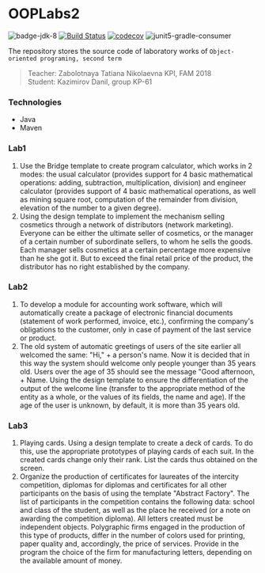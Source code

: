 # OOPLabs2
![badge-jdk-8]
[![Build Status][ci-travis]](https://travis-ci.org/ZulusK/OOPLabs2)
[![codecov][ci-codecov]](https://codecov.io/gh/ZulusK/OOPLabs2)
![junit5-gradle-consumer][badge-junit-jupiter]


The repository stores the source code of laboratory works of `Object-oriented programing, second term`    
> Teacher: Zabolotnaya Tatiana Nikolaevna KPI, FAM 2018    
> Student: Kazimirov Danil, group KP-61
### Technologies
* Java
* Maven


### Lab1
1. Use the Bridge template to create
program calculator, which works in 2 modes: the usual calculator
(provides support for 4 basic mathematical operations: adding,
subtraction, multiplication, division) and engineer calculator (provides
support of 4 basic mathematical operations, as well as mining
square root, computation of the remainder from division, elevation of the number to
a given degree).
2. Using the design template to implement the mechanism
selling cosmetics through a network of distributors (network marketing).
Everyone can be either the ultimate seller of cosmetics, or
the manager of a certain number of subordinate sellers, to whom he sells the goods.
Each manager sells cosmetics at a certain percentage more expensive than he
she got it. But to exceed the final retail price of the product,
the distributor has no right established by the company.
### Lab2
1. To develop a module for accounting work software, which will automatically create a package of electronic financial documents (statement of work performed, invoice, etc.), confirming the company's obligations to the customer, only in case of payment of the last service or product.
2. The old system of automatic greetings of users of the site earlier all welcomed the same: "Hi," + a person's name. Now it is decided that in this way the system should welcome only people younger than 35 years old. Users over the age of 35 should see the message "Good afternoon, + Name. Using the design template to ensure the differentiation of the output of the welcome line (transfer to the appropriate method of the entity as a whole, or the values ​​of its fields, the name and age). If the age of the user is unknown, by default, it is more than 35 years old.
### Lab3
1. Playing cards. Using a design template to create a deck of cards. To do this, use the appropriate prototypes of playing cards of each suit. In the created cards change only their rank. List the cards thus obtained on the screen.
2. Organize the production of certificates for laureates of the intercity competition, diplomas for diplomas and certificates for all other participants on the basis of using the template "Abstract Factory". The list of participants in the competition contains the following data: school and class of the student, as well as the place he received (or a note on awarding the competition diploma). All letters created must be independent objects. Polygraphic firms engaged in the production of this type of products, differ in the number of colors used for printing, paper quality and, accordingly, the price of services. Provide in the program the choice of the firm for manufacturing letters, depending on the available amount of money.


[badge-jdk-8]: https://img.shields.io/badge/jdk-8-yellow.svg "JDK-8"
[badge-tool-maven]: https://img.shields.io/badge/tool-maven-0440af.svg "Maven wrapper included"
[badge-junit-jupiter]: https://img.shields.io/badge/junit-jupiter-green.svg "JUnit Jupiter Engine"

[ci-codecov]: https://codecov.io/gh/ZulusK/OOPLabs2/branch/master/graph/badge.svg "Code coverage"
[ci-travis]: https://travis-ci.org/ZulusK/OOPLabs2.svg?branch=master "Travis CI build status"